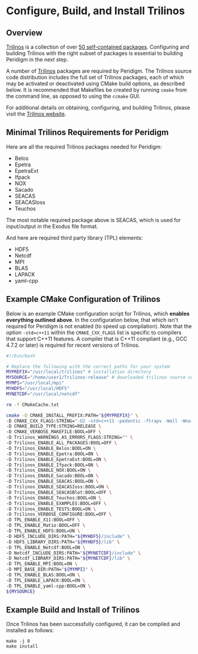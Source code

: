 # Configure, Build, and Install Trilinos

## Overview
[Trilinos](https://trilinos.org/) is a collection of over [50 self-contained packages](https://trilinos.github.io/packages.html). Configuring and building Trilinos with the right subset of packages is essential to building Peridigm in the next step.

A number of [Trilinos](https://trilinos.org/) packages are required by Peridigm. The Trilinos source code distribution includes the full set of Trilinos packages, each of which may be activated or deactivated using CMake build options, as described below. It is recommended that Makefiles be created by running `cmake` from the command line, as opposed to using the `ccmake` GUI.

For additional details on obtaining, configuring, and building Trilinos, please visit the [Trilinos website](https://trilinos.github.io).

## Minimal Trilinos Requirements for Peridigm
Here are all the required Trilinos packages needed for Peridigm:
* Belos
* Epetra
* EpetraExt
* Ifpack
* NOX
* Sacado
* SEACAS
* SEACASIoss
* Teuchos

The most notable required package above is SEACAS, which is used for input/output in the Exodus file format. 

And here are required third party library (TPL) elements:
* HDF5
* Netcdf
* MPI
* BLAS
* LAPACK
* yaml-cpp

## Example CMake Configuration of Trilinos
Below is an example CMake configuration script for Trilinos, which **enables everything outlined above**. In the configuration below, that which isn't required for Peridigm is not enabled (to speed up compilation). Note that the option `-std=c++11` within the `CMAKE_CXX_FLAGS` list is specific to compilers that support C++11 features. A compiler that is C++11 compliant (e.g., GCC 4.7.2 or later) is required for recent versions of Trilinos.

```bash
#!/bin/bash

# Replace the following with the correct paths for your system
MYPREFIX="/usr/local/trilinos" # installation directory
MYSOURCE="/home/user1/Trilinos-release" # downloaded trilinos source code directory
MYMPI="/usr/local/mpi"
MYHDF5="/usr/local/HDF5"
MYNETCDF="/usr/local/netcdf"

rm -f CMakeCache.txt

cmake -D CMAKE_INSTALL_PREFIX:PATH="${MYPREFIX}" \
-D CMAKE_CXX_FLAGS:STRING="-O2 -std=c++11 -pedantic -ftrapv -Wall -Wno-long-long" \
-D CMAKE_BUILD_TYPE:STRING=RELEASE \
-D CMAKE_VERBOSE_MAKEFILE:BOOL=OFF \
-D Trilinos_WARNINGS_AS_ERRORS_FLAGS:STRING="" \
-D Trilinos_ENABLE_ALL_PACKAGES:BOOL=OFF \
-D Trilinos_ENABLE_Belos:BOOL=ON \
-D Trilinos_ENABLE_Epetra:BOOL=ON \
-D Trilinos_ENABLE_EpetraExt:BOOL=ON \
-D Trilinos_ENABLE_Ifpack:BOOL=ON \
-D Trilinos_ENABLE_NOX:BOOL=ON \
-D Trilinos_ENABLE_Sacado:BOOL=ON \
-D Trilinos_ENABLE_SEACAS:BOOL=ON \
-D Trilinos_ENABLE_SEACASIoss:BOOL=ON \
-D Trilinos_ENABLE_SEACASBlot:BOOL=OFF \
-D Trilinos_ENABLE_Teuchos:BOOL=ON \
-D Trilinos_ENABLE_EXAMPLES:BOOL=OFF \
-D Trilinos_ENABLE_TESTS:BOOL=ON \
-D Trilinos_VERBOSE_CONFIGURE:BOOL=OFF \
-D TPL_ENABLE_X11:BOOL=OFF \
-D TPL_ENABLE_Matio:BOOL=OFF \
-D TPL_ENABLE_HDF5:BOOL=ON \
-D HDF5_INCLUDE_DIRS:PATH="${MYHDF5}/include" \
-D HDF5_LIBRARY_DIRS:PATH="${MYHDF5}/lib" \
-D TPL_ENABLE_Netcdf:BOOL=ON \
-D Netcdf_INCLUDE_DIRS:PATH="${MYNETCDF}/include" \
-D Netcdf_LIBRARY_DIRS:PATH="${MYNETCDF}/lib" \
-D TPL_ENABLE_MPI:BOOL=ON \
-D MPI_BASE_DIR:PATH="${MYMPI}" \
-D TPL_ENABLE_BLAS:BOOL=ON \
-D TPL_ENABLE_LAPACK:BOOL=ON \
-D TPL_ENABLE_yaml-cpp:BOOL=ON \
${MYSOURCE}
```

## Example Build and Install of Trilinos
Once Trilinos has been successfully configured, it can be compiled and installed as follows:
````
make -j 8
make install
````

